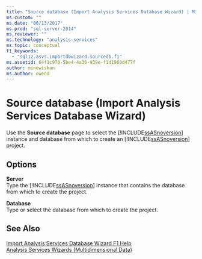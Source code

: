 ```yaml
---
title: "Source database (Import Analysis Services Database Wizard) | Microsoft Docs"
ms.custom: ""
ms.date: "06/13/2017"
ms.prod: "sql-server-2014"
ms.reviewer: ""
ms.technology: "analysis-services"
ms.topic: conceptual
f1_keywords: 
  - "sql12.asvs.importdbwizard.sourcedb.f1"
ms.assetid: 64f1c970-5be4-4a36-939e-f1d1960d477f
author: minewiskan
ms.author: owend
---
```

# Source database (Import Analysis Services Database Wizard)
  Use the **Source database** page to select the [!INCLUDE[ssASnoversion](../includes/ssasnoversion-md.md)] instance and database from which to create an [!INCLUDE[ssASnoversion](../includes/ssasnoversion-md.md)] project.  
  
## Options  
 **Server**  
 Type the [!INCLUDE[ssASnoversion](../includes/ssasnoversion-md.md)] instance that contains the database from which to create the project.  
  
 **Database**  
 Type or select the database from which to create the project.  
  
## See Also  
 [Import Analysis Services Database Wizard F1 Help](import-analysis-services-database-wizard-f1-help.md)   
 [Analysis Services Wizards &#40;Multidimensional Data&#41;](analysis-services-wizards-multidimensional-data.md)  
  
  

